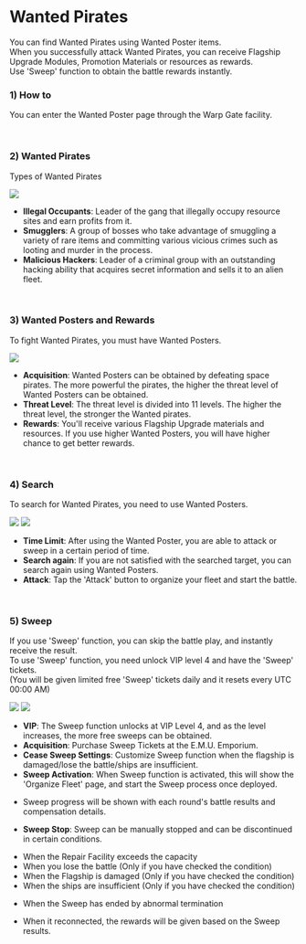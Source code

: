 # Wanted Pirates

You can find Wanted Pirates using Wanted Poster items.<br>
When you successfully attack Wanted Pirates, you can receive Flagship Upgrade Modules, Promotion Materials or resources as rewards.<br>
Use 'Sweep' function to obtain the battle rewards instantly. 

### 1) How to

You can enter the Wanted Poster page through the Warp Gate facility. 

<br>

### 2) Wanted Pirates

Types of Wanted Pirates

![](http://astrokings.s3.amazonaws.com/html/img/help/504_01.jpg)

- **Illegal Occupants**: Leader of the gang that illegally occupy resource sites and earn profits from it.<br>
- **Smugglers**: A group of bosses who take advantage of smuggling a variety of rare items and committing various vicious crimes such as looting and murder in the process.<br>
- **Malicious Hackers**: Leader of a criminal group with an outstanding hacking ability that acquires secret information and sells it to an alien fleet. 

<br>

### 3) Wanted Posters and Rewards

To fight Wanted Pirates, you must have Wanted Posters.

![](http://astrokings.s3.amazonaws.com/html/img/help/504_02.jpg)

- **Acquisition**: Wanted Posters can be obtained by defeating space pirates. The more powerful the pirates, the higher the threat level of Wanted Posters can be obtained.<br>
- **Threat Level**: The threat level is divided into 11 levels. The higher the threat level, the stronger the Wanted pirates.<br>
- **Rewards**: You'll receive various Flagship Upgrade materials and resources. If you use higher Wanted Posters, you will have higher chance to get better rewards. 


<br>

### 4) Search

To search for Wanted Pirates, you need to use Wanted Posters.

![](http://astrokings.s3.amazonaws.com/html/img/help/504_03.jpg)
![](http://astrokings.s3.amazonaws.com/html/img/help/504_04.jpg)

- **Time Limit**: After using the Wanted Poster, you are able to attack or sweep in a certain period of time.<br>
- **Search again**: If you are not satisfied with the searched target, you can search again using Wanted Posters.<br>
- **Attack**: Tap the 'Attack' button to organize your fleet and start the battle.



<br>

### 5) Sweep

If you use 'Sweep' function, you can skip the battle play, and instantly receive the result.<br>
To use 'Sweep' function, you need unlock VIP level 4 and have the 'Sweep' tickets.<br>
(You will be given limited free 'Sweep' tickets daily and it resets every UTC 00:00 AM)

![](http://astrokings.s3.amazonaws.com/html/img/help/504_05.jpg)
![](http://astrokings.s3.amazonaws.com/html/img/help/504_06.jpg)

+ **VIP**: The Sweep function unlocks at VIP Level 4, and as the level increases, the more free sweeps can be obtained.
+ **Acquisition**: Purchase Sweep Tickets at the E.M.U. Emporium.
+ **Cease Sweep Settings**: Customize Sweep function when the flagship is damaged/lose the battle/ships are insufficient. 
+ **Sweep Activation**: When Sweep function is activated, this will show the 'Organize Fleet' page, and start the Sweep process once deployed.
 - Sweep progress will be shown with each round's battle results and compensation details. 
+ **Sweep Stop**: Sweep can be manually stopped and can be discontinued in certain conditions.
 - When the Repair Facility exceeds the capacity
 - When you lose the battle (Only if you have checked the condition)
 - When the Flagship is damaged (Only if you have checked the condition)
 - When the ships are insufficient (Only if you have checked the condition)
+ When the Sweep has ended by abnormal termination 
 - When it reconnected, the rewards will be given based on the Sweep results.






